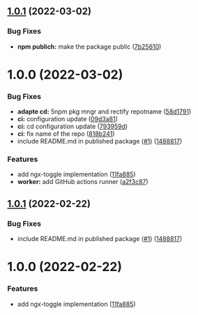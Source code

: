 ## [1.0.1](https://github.com/benmed00/benmed00.github.io/compare/v1.0.0...v1.0.1) (2022-03-02)


### Bug Fixes

* **npm publich:** make the package public ([7b25610](https://github.com/benmed00/benmed00.github.io/commit/7b25610ebbcfa1732ee5a5cf72ce2395ff7fd48a))

# 1.0.0 (2022-03-02)


### Bug Fixes

* **adapte cd:** 5npm pkg mngr and rectify repotname ([58d1791](https://github.com/benmed00/benmed00.github.io/commit/58d17912b9247747e1c18edce328c31e9b05a500))
* **ci:**  configuration update ([09d3a81](https://github.com/benmed00/benmed00.github.io/commit/09d3a81f9da6788b937368e00f493aa1b0224e1e))
* **ci:** cd configuration update ([793959d](https://github.com/benmed00/benmed00.github.io/commit/793959de98635b09fe5a7afe41c6359c1d53066b))
* **ci:** fix name of the repo ([818b241](https://github.com/benmed00/benmed00.github.io/commit/818b2412f9fc0397e4ce47245104193deb84c20f))
* include README.md in published package ([#1](https://github.com/benmed00/benmed00.github.io/issues/1)) ([1488817](https://github.com/benmed00/benmed00.github.io/commit/1488817196e0bef73f479885a9274f6c48d0bafd))


### Features

* add ngx-toggle implementation ([11fa885](https://github.com/benmed00/benmed00.github.io/commit/11fa8854ccca98cf834ce9a3ea35bda114002c5e))
* **worker:** add GitHub actions runner ([a2f3c87](https://github.com/benmed00/benmed00.github.io/commit/a2f3c87c2374610b38247f3ffbaebbb2e197664c))

## [1.0.1](https://github.com/bobbyg603/ngx-toggle/compare/v1.0.0...v1.0.1) (2022-02-22)


### Bug Fixes

* include README.md in published package ([#1](https://github.com/bobbyg603/ngx-toggle/issues/1)) ([1488817](https://github.com/bobbyg603/ngx-toggle/commit/1488817196e0bef73f479885a9274f6c48d0bafd))

# 1.0.0 (2022-02-22)


### Features

* add ngx-toggle implementation ([11fa885](https://github.com/bobbyg603/ngx-toggle/commit/11fa8854ccca98cf834ce9a3ea35bda114002c5e))
